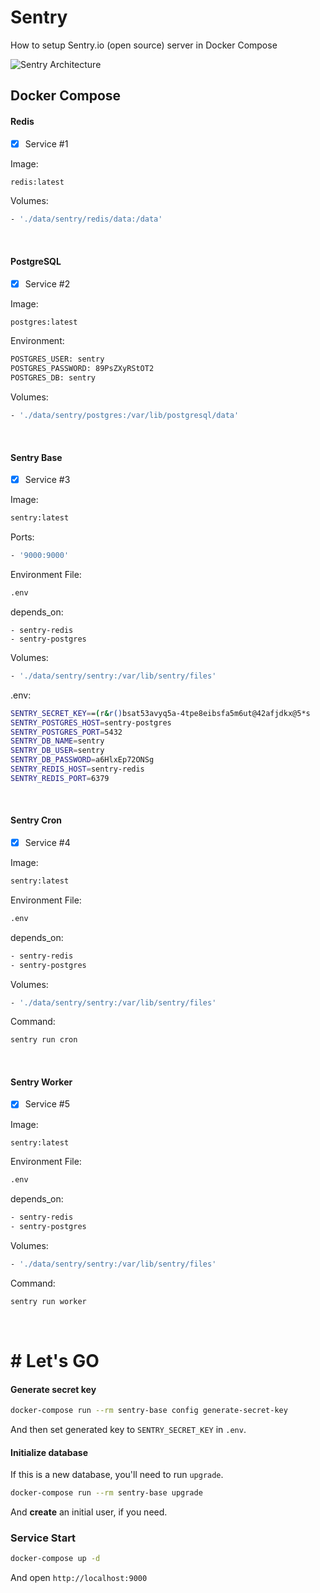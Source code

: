 # Sentry

How to setup Sentry.io (open source) server in Docker Compose

![Sentry Architecture](./img/sentry_arch.png)

## Docker Compose

#### Redis

- [x] Service #1

Image:
```bash
redis:latest
```
Volumes:
```bash
- './data/sentry/redis/data:/data'
```
<br/>

#### PostgreSQL

- [x] Service #2

Image:
```bash
postgres:latest
```
Environment:
```bash
POSTGRES_USER: sentry
POSTGRES_PASSWORD: 89PsZXyRStOT2
POSTGRES_DB: sentry
```
Volumes:
```bash
- './data/sentry/postgres:/var/lib/postgresql/data'
```
<br/>

#### Sentry Base

- [x] Service #3

Image:
```bash
sentry:latest
```
Ports:
```bash
- '9000:9000'
```
Environment File:
```bash
.env
```
depends_on:
```
- sentry-redis
- sentry-postgres
```
Volumes:
```bash
- './data/sentry/sentry:/var/lib/sentry/files'
```
.env:
```bash
SENTRY_SECRET_KEY==(r&r()bsat53avyq5a-4tpe8eibsfa5m6ut@42afjdkx@5*s
SENTRY_POSTGRES_HOST=sentry-postgres
SENTRY_POSTGRES_PORT=5432
SENTRY_DB_NAME=sentry
SENTRY_DB_USER=sentry
SENTRY_DB_PASSWORD=a6HlxEp72ONSg
SENTRY_REDIS_HOST=sentry-redis
SENTRY_REDIS_PORT=6379
```
<br/>

#### Sentry Cron

- [x] Service #4

Image:
```bash
sentry:latest
```
Environment File:
```bash
.env
```
depends_on:
```bash
- sentry-redis
- sentry-postgres
```
Volumes:
```bash
- './data/sentry/sentry:/var/lib/sentry/files'
```
Command:
```bash
sentry run cron
```
<br/>

#### Sentry Worker

- [x] Service #5

Image:
```bash
sentry:latest
```
Environment File:
```bash
.env
```
depends_on:
```bash
- sentry-redis
- sentry-postgres
```
Volumes:
```bash
- './data/sentry/sentry:/var/lib/sentry/files'
```
Command:
```bash
sentry run worker
```

<br/>


# # Let's GO

#### Generate secret key

```bash
docker-compose run --rm sentry-base config generate-secret-key
```

And then set generated key to `SENTRY_SECRET_KEY` in `.env`.

#### Initialize database

If this is a new database, you'll need to run `upgrade`.

```bash
docker-compose run --rm sentry-base upgrade
```

And **create** an initial user, if you need.


### Service Start 

```bash
docker-compose up -d
```

And open `http://localhost:9000`
